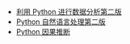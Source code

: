 +   [利用 Python 进行数据分析第二版](docs/pyda-2e/README.md)
+   [Python 自然语言处理第二版](docs/nlp-py-2e/README.md)
+   [Python 因果推断](docs/csl-inf-py/README.md)